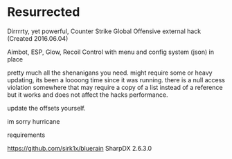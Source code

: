 # Resurrected
Dirrrrty, yet powerful, Counter Strike Global Offensive external hack (Created 2016.06.04)

Aimbot, ESP, Glow, Recoil Control with menu and config system (json) in place

pretty much all the shenanigans you need.
might require some or heavy updating, its been a loooong time since it was running.
there is a null access violation somewhere that may require a copy of a list instead of a reference but it works and does not affect the hacks performance.

update the offsets yourself.

im sorry hurricane


requirements

https://github.com/sirk1x/bluerain 
SharpDX 2.6.3.0
